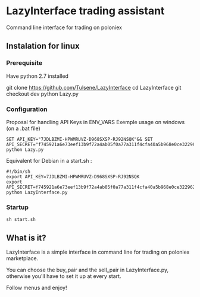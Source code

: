 # LazyInterface trading assistant

Command line interface for trading on poloniex

## Instalation for linux
### Prerequisite

Have python 2.7 installed

git clone https://github.com/Tulsene/LazyInterface
cd LazyInterface
git checkout dev
python Lazy.py

### Configuration

Proposal for handling API Keys in ENV_VARS
Exemple usage on windows (on a .bat file)

```
SET API_KEY="7JDLBZMI-HPWMRUVZ-D968SXSP-RJ92NSQK"&& SET API_SECRET="f745921a6e73eef13b9f72a4ab05f0a77a311f4cfa40a5b968e0ce3229626471cf4b832627791eb1c5e4352e7770dbd684d75d78f2acf3aa8fdb9ed21b63119"&& python Lazy.py
```

Equivalent for Debian in a start.sh :

```
#!/bin/sh
export API_KEY=7JDLBZMI-HPWMRUVZ-D968SXSP-RJ92NSQK
export API_SECRET=f745921a6e73eef13b9f72a4ab05f0a77a311f4cfa40a5b968e0ce3229626471cf4b832627791eb1c5e4352e7770dbd684d75d78f2acf3aa8fdb9ed21b63119
python LazyInterface.py
```

### Startup

```sh start.sh```

## What is it?

LazyInterface is a simple interface in command line for trading on poloniex marketplace. 

You can choose the buy_pair and the sell_pair in LazyInterface.py, otherwise you'll have to set it up at every start.

Follow menus and enjoy!